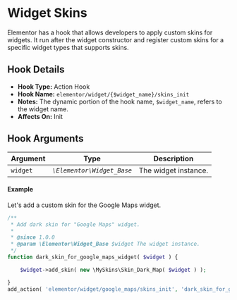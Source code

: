 # Widget Skins

<Badge type="tip" vertical="top" text="Elementor Core" /> <Badge type="warning" vertical="top" text="Advanced" />

Elementor has a hook that allows developers to apply custom skins for widgets. It run after the widget constructor and register custom skins for a specific widget types that supports skins.

## Hook Details

* **Hook Type:** Action Hook
* **Hook Name:** `elementor/widget/{$widget_name}/skins_init`
* **Notes:** The dynamic portion of the hook name, `$widget_name`, refers to the widget name.
* **Affects On:** Init

## Hook Arguments

| Argument  | Type                       | Description          |
|-----------|----------------------------|----------------------|
| `widget`  | _`\Elementor\Widget_Base`_ | The widget instance. |

#### Example

Let's add a custom skin for the Google Maps widget.

```php
/**
 * Add dark skin for "Google Maps" widget.
 *
 * @since 1.0.0
 * @param \Elementor\Widget_Base $widget The widget instance.
 */
function dark_skin_for_google_maps_widget( $widget ) {

	$widget->add_skin( new \MySkins\Skin_Dark_Map( $widget ) );

}
add_action( 'elementor/widget/google_maps/skins_init', 'dark_skin_for_google_maps_widget' );
```
